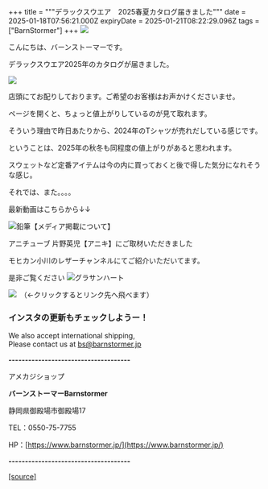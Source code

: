 +++
title = """デラックスウエア　2025春夏カタログ届きました"""
date = 2025-01-18T07:56:21.000Z
expiryDate = 2025-01-21T08:22:29.096Z
tags = ["BarnStormer"]
+++
[![](https://stat.ameba.jp/user_images/20231023/16/barnstormer-go/b2/03/p/o0420015015354743273.png)](https://ameblo.jp/barnstormer-go/entry-12825670498.html)

こんにちは、バーンストーマーです。

デラックスウエア2025年のカタログが届きました。

[![](https://stat.ameba.jp/user_images/20250118/17/barnstormer-go/7d/2b/j/o0466070015534481045.jpg)](https://stat.ameba.jp/user_images/20250118/17/barnstormer-go/7d/2b/j/o0466070015534481045.jpg)

店頭にてお配りしております。ご希望のお客様はお声かけくださいませ。

ページを開くと、ちょっと値上がりしているのが見て取れます。

そういう理由で昨日あたりから、2024年のTシャツが売れだしている感じです。

ということは、2025年の秋冬も同程度の値上がりがあると思われます。

スウェットなど定番アイテムは今の内に買っておくと後で得した気分になれそうな感じ。

それでは、また。。。。

最新動画はこちらから↓↓

![鉛筆](https://stat100.ameba.jp/blog/ucs/img/char/char3/519.png)【メディア掲載について】

アニチューブ 片野英児【アニキ】にご取材いただきました

モヒカン小川のレザーチャンネルにてご紹介いただいてます。

是非ご覧ください ![グラサンハート](https://stat100.ameba.jp/blog/ucs/img/char/char3/148.png)

[![](https://stat.ameba.jp/user_images/20230412/16/barnstormer-go/6a/23/p/o0108010815269242493.png)](https://www.instagram.com/barnstormer_daily/)　（←クリックするとリンク先へ飛べます）

### インスタの更新もチェックしようー！

We also accept international shipping,  
Please contact us at bs@barnstormer.jp

**\-------------------------------------**

アメカジショップ

**バーンストーマーBarnstormer**

静岡県御殿場市御殿場17

TEL：0550-75-7755

HP：[https://www.barnstormer.jp/](https://www.barnstormer.jp/)

**\-------------------------------------**

[[source]](https://ameblo.jp/barnstormer-go/entry-12882941098.html)

